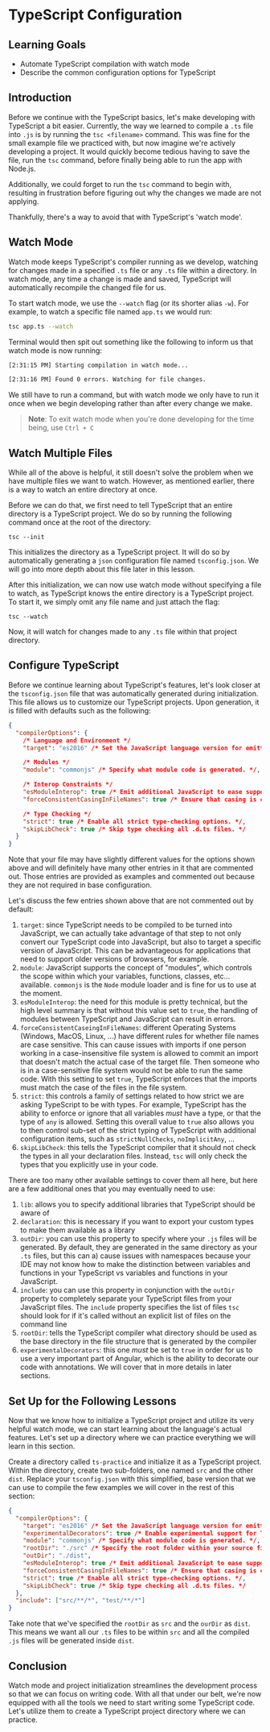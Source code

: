 # TypeScript Configuration

## Learning Goals

- Automate TypeScript compilation with watch mode
- Describe the common configuration options for TypeScript

## Introduction

Before we continue with the TypeScript basics, let's make developing with
TypeScript a bit easier. Currently, the way we learned to compile a `.ts` 
file into `.js` is by running the `tsc <filename>` command. This was fine 
for the small example file we practiced with, but now imagine we're actively
developing a project. It would quickly become tedious having to save the file,
run the `tsc` command, before finally being able to run the app with Node.js. 

Additionally, we could forget to run the `tsc` command to begin with, resulting
in frustration before figuring out why the changes we made are not applying.

Thankfully, there's a way to avoid that with TypeScript's 'watch mode'.

## Watch Mode 

Watch mode keeps TypeScript's compiler running as we develop, watching for 
changes made in a specified `.ts` file or any `.ts` file within a directory. 
In watch mode, any time a change is made and saved, TypeScript will automatically
recompile the changed file for us.

To start watch mode, we use the `--watch` flag (or its shorter alias `-w`).
For example, to watch a specific file named `app.ts` we would run: 

```bash
tsc app.ts --watch 
```

Terminal would then spit out something like the following to inform us that 
watch mode is now running: 

```bash
[2:31:15 PM] Starting compilation in watch mode...

[2:31:16 PM] Found 0 errors. Watching for file changes.
```

We still have to run a command, but with watch mode we only have to run it once 
when we begin developing rather than after every change we make. 

> **Note**: To exit watch mode when you're done developing for the time being,
> use `Ctrl + C`

## Watch Multiple Files 

While all of the above is helpful, it still doesn't solve the problem when we 
have multiple files we want to watch. However, as mentioned earlier, there is 
a way to watch an entire directory at once. 

Before we can do that, we first need to tell TypeScript that an entire directory 
is a TypeScript project. We do so by running the following command once at the 
root of the directory: 

`tsc --init` 

This initializes the directory as a TypeScript project. It will do so by 
automatically generating a `json` configuration file named `tsconfig.json`. 
We will go into more depth about this file later in this lesson. 

After this initialization, we can now use watch mode without specifying a 
file to watch, as TypeScript knows the entire directory is a TypeScript project. 
To start it, we simply omit any file name and just attach the flag: 

`tsc --watch` 

Now, it will watch for changes made to any `.ts` file within that project 
directory. 

## Configure TypeScript

Before we continue learning about TypeScript's features, let's look closer 
at the `tsconfig.json` file that was automatically generated during 
initialization. This file allows us to customize our TypeScript projects. 
Upon generation, it is filled with defaults such as the following:

```json
{
  "compilerOptions": {
    /* Language and Environment */
    "target": "es2016" /* Set the JavaScript language version for emitted JavaScript and include compatible library declarations. */,

    /* Modules */
    "module": "commonjs" /* Specify what module code is generated. */,

    /* Interop Constraints */
    "esModuleInterop": true /* Emit additional JavaScript to ease support for importing CommonJS modules. This enables 'allowSyntheticDefaultImports' for type compatibility. */,
    "forceConsistentCasingInFileNames": true /* Ensure that casing is correct in imports. */,

    /* Type Checking */
    "strict": true /* Enable all strict type-checking options. */,
    "skipLibCheck": true /* Skip type checking all .d.ts files. */
  }
}
```

Note that your file may have slightly different values for the options shown
above and will definitely have many other entries in it that are commented out. Those entries are provided as examples and commented out because they are not required in base configuration.

Let's discuss the few entries shown above that are not commented out by default:

1. `target`: since TypeScript needs to be compiled to be turned into JavaScript,
   we can actually take advantage of that step to not only convert our
   TypeScript code into JavaScript, but also to target a specific version of
   JavaScript. This can be advantageous for applications that need to support
   older versions of browsers, for example.
2. `module`: JavaScript supports the concept of "modules", which controls the
   scope within which your variables, functions, classes, etc... available.
   `commonjs` is the `Node` module loader and is fine for us to use at the
   moment.
3. `esModuleInterop`: the need for this module is pretty technical, but the high
   level summary is that without this value set to `true`, the handling of
   modules between TypeScript and JavaScript can result in errors.
4. `forceConsistentCaseingInFileNames`: different Operating Systems (Windows,
   MacOS, Linux, ...) have different rules for whether file names are case
   sensitive. This can cause issues with imports if one person working in a
   case-insensitive file system is allowed to commit an import that doesn't
   match the actual case of the target file. Then someone who is in a
   case-sensitive file system would not be able to run the same code. With this
   setting to set `true`, TypeScript enforces that the imports must match the
   case of the files in the file system.
5. `strict`: this controls a family of settings related to how strict we are
   asking TypeScript to be with types. For example, TypeScript has the ability
   to enforce or ignore that all variables _must_ have a type, or that the type
   of `any` is allowed. Setting this overall value to `true` also allows you to
   then control sub-set of the strict typing of TypeScript with additional
   configuration items, such as `strictNullChecks`, `noImplicitAny`, ...
6. `skipLibCheck`: this tells the TypeScript compiler that it should not check
   the types in all your declaration files. Instead, `tsc` will only check the
   types that you explicitly use in your code.

There are too many other available settings to cover them all here, but here are
a few additional ones that you may eventually need to use:

1. `lib`: allows you to specify additional libraries that TypeScript should be
   aware of
2. `declaration`: this is necessary if you want to export your custom types to
   make them available as a library
3. `outDir`: you can use this property to specify where your `.js` files will be
   generated. By default, they are generated in the same directory as your `.ts`
   files, but this can a) cause issues with namespaces because your IDE may not
   know how to make the distinction between variables and functions in your
   TypeScript vs variables and functions in your JavaScript.
4. `include`: you can use this property in conjunction with the `outDir`
   property to completely separate your TypeScript files from your JavaScript
   files. The `include` property specifies the list of files `tsc` should look
   for if it's called without an explicit list of files on the command line
5. `rootDir`: tells the TypeScript compiler what directory should be used as the
   base directory in the file structure that is generated by the compiler
6. `experimentalDecorators`: this one _must_ be set to `true` in order for us to
   use a very important part of Angular, which is the ability to decorate our
   code with annotations. We will cover that in more details in later sections.

## Set Up for the Following Lessons 

Now that we know how to initialize a TypeScript project and utilize its very 
helpful watch mode, we can start learning about the language's actual features. 
Let's set up a directory where we can practice everything we will learn in this 
section. 

Create a directory called `ts-practice` and initialize it as a TypeScript project.
Within the directory, create two sub-folders, one named `src` and the other `dist`.
Replace your `tsconfig.json` with this simplified, base version that we can use to 
compile the few examples we will cover in the rest of this section:

```json
{
  "compilerOptions": {
    "target": "es2016" /* Set the JavaScript language version for emitted JavaScript and include compatible library declarations. */,
    "experimentalDecorators": true /* Enable experimental support for TC39 stage 2 draft decorators. */,
    "module": "commonjs" /* Specify what module code is generated. */,
    "rootDir": "./src" /* Specify the root folder within your source files. */,
    "outDir": "./dist",
    "esModuleInterop": true /* Emit additional JavaScript to ease support for importing CommonJS modules. This enables 'allowSyntheticDefaultImports' for type compatibility. */,
    "forceConsistentCasingInFileNames": true /* Ensure that casing is correct in imports. */,
    "strict": true /* Enable all strict type-checking options. */,
    "skipLibCheck": true /* Skip type checking all .d.ts files. */
  },
  "include": ["src/**/*", "test/**/*"]
}
```

Take note that we've specified the `rootDir` as `src` and the `ourDir` as `dist`. 
This means we want all our `.ts` files to be within `src` and all the compiled 
`.js` files will be generated inside `dist`. 

## Conclusion 

Watch mode and project initialization streamlines the development process so that we 
can focus on writing code. With all that under our belt, we're now equipped with all 
the tools we need to start writing some TypeScript code. Let's utilize them to create 
a TypeScript project directory where we can practice. 